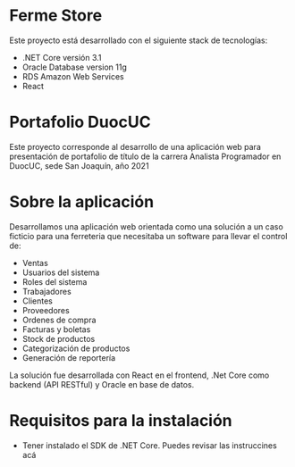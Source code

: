 # Ferme Store

Este proyecto está desarrollado con el siguiente stack de tecnologías:

* .NET Core versión 3.1
* Oracle Database version 11g
* RDS Amazon Web Services
* React

# Portafolio DuocUC

Este proyecto corresponde al desarrollo de una aplicación web para presentación de portafolio de título de la carrera Analista Programador en DuocUC, sede San Joaquín, año 2021

# Sobre la aplicación

Desarrollamos una aplicación web orientada como una solución a un caso ficticio para una ferreteria que necesitaba un software para llevar el control de:

* Ventas 
* Usuarios del sistema
* Roles del sistema
* Trabajadores
* Clientes 
* Proveedores
* Ordenes de compra
* Facturas y boletas
* Stock de productos
* Categorización de productos
* Generación de reportería

La solución fue desarrollada con React en el frontend, .Net Core como backend (API RESTful) y Oracle en base de datos.

# Requisitos para la instalación

* Tener instalado el SDK de .NET Core. Puedes revisar las instruccines acá

